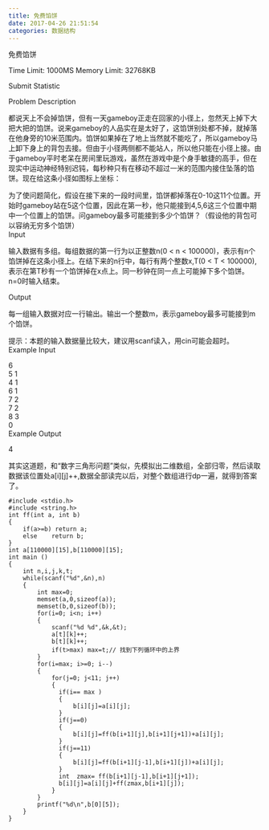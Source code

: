```yaml
---
title: 免费馅饼
date: 2017-04-26 21:51:54
categories: 数据结构
---
```

免费馅饼

Time Limit: 1000MS Memory Limit: 32768KB

Submit Statistic

Problem Description

  

都说天上不会掉馅饼，但有一天gameboy正走在回家的小径上，忽然天上掉下大把大把的馅饼。说来gameboy的人品实在是太好了，这馅饼别处都不掉，就掉落在他身旁的10米范围内。馅饼如果掉在了地上当然就不能吃了，所以ga<!-- more -->meboy马上卸下身上的背包去接。但由于小径两侧都不能站人，所以他只能在小径上接。由于gameboy平时老呆在房间里玩游戏，虽然在游戏中是个身手敏捷的高手，但在现实中运动神经特别迟钝，每秒种只有在移动不超过一米的范围内接住坠落的馅饼。现在给这条小径如图标上坐标：  
  
  
  
为了使问题简化，假设在接下来的一段时间里，馅饼都掉落在0-10这11个位置。开始时gameboy站在5这个位置，因此在第一秒，他只能接到4,5,6这三个位置中期中一个位置上的馅饼。问gameboy最多可能接到多少个馅饼？（假设他的背包可以容纳无穷多个馅饼）  
Input  
  
输入数据有多组。每组数据的第一行为以正整数n(0 < n < 100000)，表示有n个馅饼掉在这条小径上。在结下来的n行中，每行有两个整数x,T(0 <
T < 100000),表示在第T秒有一个馅饼掉在x点上。同一秒钟在同一点上可能掉下多个馅饼。n=0时输入结束。  
  
Output  
  
每一组输入数据对应一行输出。输出一个整数m，表示gameboy最多可能接到m个馅饼。  
  
提示：本题的输入数据量比较大，建议用scanf读入，用cin可能会超时。  
Example Input  
  
6  
5 1  
4 1  
6 1  
7 2  
7 2  
8 3  
0  
Example Output  
  

4

其实这道题，和“数字三角形问题”类似，先模拟出二维数组，全部归零，然后读取数据该位置处a[i][j]++,数据全部读完以后，对整个数组进行dp一遍，就得到答案了。

    
    
    #include <stdio.h>
    #include <string.h>
    int ff(int a, int b)
    {
        if(a>=b) return a;
        else    return b;
    }
    int a[110000][15],b[110000][15];
    int main ()
    {
        int n,i,j,k,t;
        while(scanf("%d",&n),n)
        {
            int max=0;
            memset(a,0,sizeof(a));
            memset(b,0,sizeof(b));
            for(i=0; i<n; i++)
            {
                scanf("%d %d",&k,&t);
                a[t][k]++;
                b[t][k]++;
                if(t>max) max=t;// 找到下列循环中的上界
            }
            for(i=max; i>=0; i--)
            {
                for(j=0; j<11; j++)
                {
                  if(i== max )
                  {
                      b[i][j]=a[i][j];
                  }
                  if(j==0)
                  {
                      b[i][j]=ff(b[i+1][j],b[i+1][j+1])+a[i][j];
                  }
                  if(j==11)
                  {
                      b[i][j]=ff(b[i+1][j-1],b[i+1][j])+a[i][j];
                  }
                  int  zmax= ff(b[i+1][j-1],b[i+1][j+1]);
                  b[i][j]=a[i][j]+ff(zmax,b[i+1][j]);
                }
            }
            printf("%d\n",b[0][5]);
        }
    }
    

  
  

